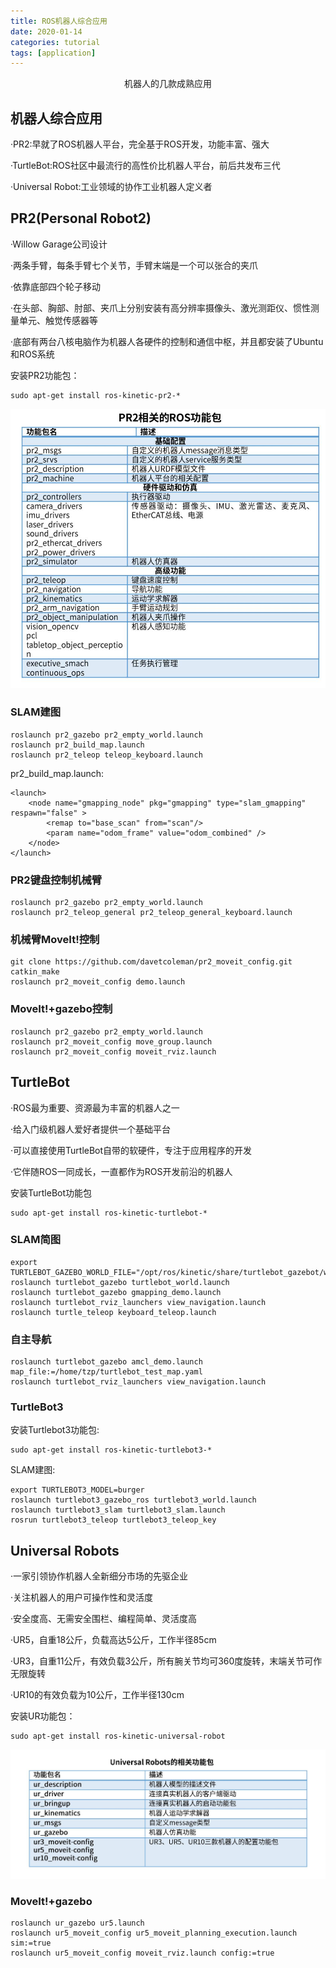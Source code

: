 ```yaml
---
title: ROS机器人综合应用
date: 2020-01-14
categories: tutorial
tags: [application]
---
```


<center>机器人的几款成熟应用</center>

<!-- more -->


## 机器人综合应用

·PR2:早就了ROS机器人平台，完全基于ROS开发，功能丰富、强大

·TurtleBot:ROS社区中最流行的高性价比机器人平台，前后共发布三代

·Universal Robot:工业领域的协作工业机器人定义者

## PR2(Personal Robot2)

·Willow Garage公司设计

·两条手臂，每条手臂七个关节，手臂末端是一个可以张合的夹爪

·依靠底部四个轮子移动

·在头部、胸部、肘部、夹爪上分别安装有高分辨率摄像头、激光测距仪、惯性测量单元、触觉传感器等

·底部有两台八核电脑作为机器人各硬件的控制和通信中枢，并且都安装了Ubuntu和ROS系统

安装PR2功能包：

```
sudo apt-get install ros-kinetic-pr2-*
```

![](https://raw.githubusercontent.com/PigGeorge13/PigGeorge13.github.io/master/assets/images/TIM%E6%88%AA%E5%9B%BE20200114222215.jpg)

### SLAM建图

```
roslaunch pr2_gazebo pr2_empty_world.launch
roslaunch pr2_build_map.launch 
roslaunch pr2_teleop teleop_keyboard.launch
```

pr2_build_map.launch:

```
<launch>
    <node name="gmapping_node" pkg="gmapping" type="slam_gmapping" respawn="false" >
        <remap to="base_scan" from="scan"/>
        <param name="odom_frame" value="odom_combined" />
    </node>
</launch>
```


### PR2键盘控制机械臂

```
roslaunch pr2_gazebo pr2_empty_world.launch
roslaunch pr2_teleop_general pr2_teleop_general_keyboard.launch
```

### 机械臂MoveIt!控制

```
git clone https://github.com/davetcoleman/pr2_moveit_config.git
catkin_make
roslaunch pr2_moveit_config demo.launch
```

### MoveIt!+gazebo控制

```
roslaunch pr2_gazebo pr2_empty_world.launch
roslaunch pr2_moveit_config move_group.launch 
roslaunch pr2_moveit_config moveit_rviz.launch 
```

## TurtleBot

·ROS最为重要、资源最为丰富的机器人之一

·给入门级机器人爱好者提供一个基础平台

·可以直接使用TurtleBot自带的软硬件，专注于应用程序的开发

·它伴随ROS一同成长，一直都作为ROS开发前沿的机器人

安装TurtleBot功能包

```
sudo apt-get install ros-kinetic-turtlebot-*
```

### SLAM简图

```
export TURTLEBOT_GAZEBO_WORLD_FILE="/opt/ros/kinetic/share/turtlebot_gazebot/worlds/playground.world"
roslaunch turtlebot_gazebo turtlebot_world.launch
roslaunch turtlebot_gazebo gmapping_demo.launch
roslaunch turtlebot_rviz_launchers view_navigation.launch
roslaunch turtle_teleop keyboard_teleop.launch
```

### 自主导航

```
roslaunch turtlebot_gazebo amcl_demo.launch
map_file:=/home/tzp/turtlebot_test_map.yaml
roslaunch turtlebot_rviz_launchers view_navigation.launch
```

### TurtleBot3

安装Turtlebot3功能包:

```
sudo apt-get install ros-kinetic-turtlebot3-*
```

SLAM建图:

```
export TURTLEBOT3_MODEL=burger
roslaunch turtlebot3_gazebo_ros turtlebot3_world.launch
roslaunch turtlebot3_slam turtlebot3_slam.launch 
rosrun turtlebot3_teleop turtlebot3_teleop_key
```

## Universal Robots

·一家引领协作机器人全新细分市场的先驱企业

·关注机器人的用户可操作性和灵活度

·安全度高、无需安全围栏、编程简单、灵活度高

·UR5，自重18公斤，负载高达5公斤，工作半径85cm

·UR3，自重11公斤，有效负载3公斤，所有腕关节均可360度旋转，末端关节可作无限旋转

·UR10的有效负载为10公斤，工作半径130cm

安装UR功能包：

```
sudo apt-get install ros-kinetic-universal-robot
```

![](https://raw.githubusercontent.com/PigGeorge13/PigGeorge13.github.io/master/assets/images/TIM%E6%88%AA%E5%9B%BE20200114225844.jpg)

### MoveIt!+gazebo

```
roslaunch ur_gazebo ur5.launch
roslaunch ur5_moveit_config ur5_moveit_planning_execution.launch sim:=true
roslaunch ur5_moveit_config moveit_rviz.launch config:=true
```

